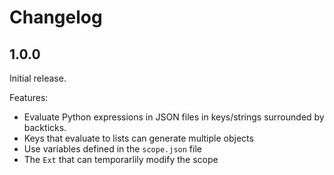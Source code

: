 # Changelog
## 1.0.0
Initial release.

Features:
- Evaluate Python expressions in JSON files in keys/strings surrounded by backticks.
- Keys that evaluate to lists can generate multiple objects
- Use variables defined in the `scope.json` file
- The `Ext` that can temporarlily modify the scope
